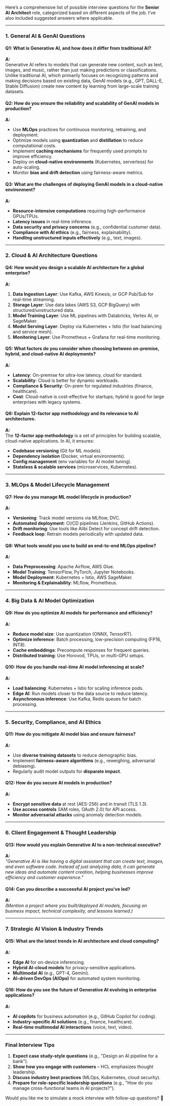 Here’s a comprehensive list of possible interview questions for the **Senior AI Architect** role, categorized based on different aspects of the job. I’ve also included suggested answers where applicable.

---

### **1. General AI & GenAI Questions**
#### **Q1: What is Generative AI, and how does it differ from traditional AI?**
**A:**  
Generative AI refers to models that can generate new content, such as text, images, and music, rather than just making predictions or classifications. Unlike traditional AI, which primarily focuses on recognizing patterns and making decisions based on existing data, GenAI models (e.g., GPT, DALL-E, Stable Diffusion) create new content by learning from large-scale training datasets.

#### **Q2: How do you ensure the reliability and scalability of GenAI models in production?**  
**A:**  
- Use **MLOps** practices for continuous monitoring, retraining, and deployment.  
- Optimize models using **quantization** and **distillation** to reduce computational costs.  
- Implement **caching mechanisms** for frequently used prompts to improve efficiency.  
- Deploy on **cloud-native environments** (Kubernetes, serverless) for auto-scaling.  
- Monitor **bias and drift detection** using fairness-aware metrics.

#### **Q3: What are the challenges of deploying GenAI models in a cloud-native environment?**  
**A:**  
- **Resource-intensive computations** requiring high-performance GPUs/TPUs.  
- **Latency issues** in real-time inference.  
- **Data security and privacy concerns** (e.g., confidential customer data).  
- **Compliance with AI ethics** (e.g., fairness, explainability).  
- **Handling unstructured inputs effectively** (e.g., text, images).  

---

### **2. Cloud & AI Architecture Questions**
#### **Q4: How would you design a scalable AI architecture for a global enterprise?**  
**A:**  
1. **Data Ingestion Layer**: Use Kafka, AWS Kinesis, or GCP Pub/Sub for real-time streaming.  
2. **Storage Layer**: Use data lakes (AWS S3, GCP BigQuery) with structured/unstructured data.  
3. **Model Training Layer**: Use ML pipelines with Databricks, Vertex AI, or SageMaker.  
4. **Model Serving Layer**: Deploy via Kubernetes + Istio (for load balancing and service mesh).  
5. **Monitoring Layer**: Use Prometheus + Grafana for real-time monitoring.  

#### **Q5: What factors do you consider when choosing between on-premise, hybrid, and cloud-native AI deployments?**  
**A:**  
- **Latency**: On-premise for ultra-low latency, cloud for standard.  
- **Scalability**: Cloud is better for dynamic workloads.  
- **Compliance & Security**: On-prem for regulated industries (finance, healthcare).  
- **Cost**: Cloud-native is cost-effective for startups; hybrid is good for large enterprises with legacy systems.  

#### **Q6: Explain 12-factor app methodology and its relevance to AI architectures.**  
**A:**  
The **12-factor app methodology** is a set of principles for building scalable, cloud-native applications. In AI, it ensures:  
- **Codebase versioning** (Git for ML models).  
- **Dependency isolation** (Docker, virtual environments).  
- **Config management** (env variables for AI model tuning).  
- **Stateless & scalable services** (microservices, Kubernetes).  

---

### **3. MLOps & Model Lifecycle Management**
#### **Q7: How do you manage ML model lifecycle in production?**  
**A:**  
- **Versioning**: Track model versions via MLflow, DVC.  
- **Automated deployment**: CI/CD pipelines (Jenkins, GitHub Actions).  
- **Drift monitoring**: Use tools like Alibi Detect for concept drift detection.  
- **Feedback loop**: Retrain models periodically with updated data.  

#### **Q8: What tools would you use to build an end-to-end MLOps pipeline?**  
**A:**  
- **Data Preprocessing**: Apache Airflow, AWS Glue.  
- **Model Training**: TensorFlow, PyTorch, Jupyter Notebooks.  
- **Model Deployment**: Kubernetes + Istio, AWS SageMaker.  
- **Monitoring & Explainability**: MLflow, Prometheus.  

---

### **4. Big Data & AI Model Optimization**
#### **Q9: How do you optimize AI models for performance and efficiency?**  
**A:**  
- **Reduce model size**: Use quantization (ONNX, TensorRT).  
- **Optimize inference**: Batch processing, low-precision computing (FP16, INT8).  
- **Cache embeddings**: Precompute responses for frequent queries.  
- **Distributed training**: Use Horovod, TPUs, or multi-GPU setups.  

#### **Q10: How do you handle real-time AI model inferencing at scale?**  
**A:**  
- **Load balancing**: Kubernetes + Istio for scaling inference pods.  
- **Edge AI**: Run models closer to the data source to reduce latency.  
- **Asynchronous inference**: Use Kafka, Redis queues for batch processing.  

---

### **5. Security, Compliance, and AI Ethics**
#### **Q11: How do you mitigate AI model bias and ensure fairness?**  
**A:**  
- Use **diverse training datasets** to reduce demographic bias.  
- Implement **fairness-aware algorithms** (e.g., reweighing, adversarial debiasing).  
- Regularly audit model outputs for **disparate impact**.  

#### **Q12: How do you secure AI models in production?**  
**A:**  
- **Encrypt sensitive data** at rest (AES-256) and in transit (TLS 1.3).  
- **Use access controls** (IAM roles, OAuth 2.0) for API access.  
- **Monitor adversarial attacks** using anomaly detection models.  

---

### **6. Client Engagement & Thought Leadership**
#### **Q13: How would you explain Generative AI to a non-technical executive?**  
**A:**  
*"Generative AI is like having a digital assistant that can create text, images, and even software code. Instead of just analyzing data, it can generate new ideas and automate content creation, helping businesses improve efficiency and customer experience."*  

#### **Q14: Can you describe a successful AI project you've led?**  
**A:**  
*(Mention a project where you built/deployed AI models, focusing on business impact, technical complexity, and lessons learned.)*  

---

### **7. Strategic AI Vision & Industry Trends**
#### **Q15: What are the latest trends in AI architecture and cloud computing?**  
**A:**  
- **Edge AI** for on-device inferencing.  
- **Hybrid AI-cloud models** for privacy-sensitive applications.  
- **Multimodal AI** (e.g., GPT-4, Gemini).  
- **AI-driven DevOps (AIOps)** for automated system monitoring.  

#### **Q16: How do you see the future of Generative AI evolving in enterprise applications?**  
**A:**  
- **AI copilots** for business automation (e.g., GitHub Copilot for coding).  
- **Industry-specific AI solutions** (e.g., finance, healthcare).  
- **Real-time multimodal AI interactions** (voice, text, video).  

---

### **Final Interview Tips**
1. **Expect case study-style questions** (e.g., "Design an AI pipeline for a bank").  
2. **Show how you engage with customers** – HCL emphasizes thought leadership.  
3. **Discuss industry best practices** (MLOps, Kubernetes, cloud security).  
4. **Prepare for role-specific leadership questions** (e.g., "How do you manage cross-functional teams in AI projects?").  

Would you like me to simulate a mock interview with follow-up questions? 🚀